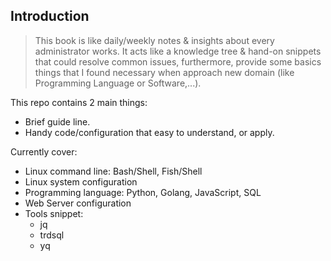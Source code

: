 ## Introduction

> This book is like daily/weekly notes & insights about every administrator works. It acts like a knowledge tree & hand-on snippets that could resolve common issues, furthermore, provide some basics things that I found necessary when approach new domain (like Programming Language or Software,...).

This repo contains 2 main things:
- Brief guide line.
- Handy code/configuration that easy to understand, or apply.

Currently cover:
- Linux command line: Bash/Shell, Fish/Shell
- Linux system configuration
- Programming language: Python, Golang, JavaScript, SQL
- Web Server configuration
- Tools snippet:
  - jq
  - trdsql
  - yq

